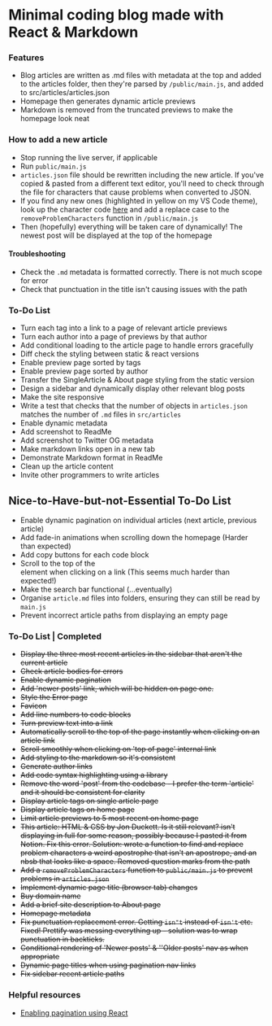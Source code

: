 # Minimal coding blog made with React & Markdown

### Features

- Blog articles are written as .md files with metadata at the top and added to the articles folder, then they're parsed by `/public/main.js`, and added to src/articles/articles.json
- Homepage then generates dynamic article previews
- Markdown is removed from the truncated previews to make the homepage look neat

### How to add a new article

- Stop running the live server, if applicable
- Run `public/main.js`
- `articles.json` file should be rewritten including the new article. If you've copied & pasted from a different text editor, you'll need to check through the file for characters that cause problems when converted to JSON.
- If you find any new ones (highlighted in yellow on my VS Code theme), look up the character code [here](https://www.babelstone.co.uk/Unicode/whatisit.html) and add a replace case to the `removeProblemCharacters` function in `/public/main.js`
- Then (hopefully) everything will be taken care of dynamically! The newest post will be displayed at the top of the homepage

#### Troubleshooting

- Check the `.md` metadata is formatted correctly. There is not much scope for error
- Check that punctuation in the title isn't causing issues with the path

### To-Do List

- Turn each tag into a link to a page of relevant article previews
- Turn each author into a page of previews by that author
- Add conditional loading to the article page to handle errors gracefully
- Diff check the styling between static & react versions
- Enable preview page sorted by tags
- Enable preview page sorted by author
- Transfer the SingleArticle & About page styling from the static version
- Design a sidebar and dynamically display other relevant blog posts
- Make the site responsive
- Write a test that checks that the number of objects in `articles.json` matches the number of `.md` files in `src/articles`
- Enable dynamic metadata
- Add screenshot to ReadMe
- Add screenshot to Twitter OG metadata
- Make markdown links open in a new tab
- Demonstrate Markdown format in ReadMe
- Clean up the article content
- Invite other programmers to write articles

## Nice-to-Have-but-not-Essential To-Do List

- Enable dynamic pagination on individual articles (next article, previous article)
- Add fade-in animations when scrolling down the homepage (Harder than expected)
- Add copy buttons for each code block
- Scroll to the top of the <article> element when clicking on a link (This seems much harder than expected!)
- Make the search bar functional (...eventually)
- Organise `article.md` files into folders, ensuring they can still be read by `main.js`
- Prevent incorrect article paths from displaying an empty page

### To-Do List | Completed

- ~~Display the three most recent articles in the sidebar that aren't the current article~~
- ~~Check article bodies for errors~~
- ~~Enable dynamic pagination~~
- ~~Add 'newer posts' link, which will be hidden on page one.~~
- ~~Style the Error page~~
- ~~Favicon~~
- ~~Add line numbers to code blocks~~
- ~~Turn preview text into a link~~
- ~~Automatically scroll to the top of the page instantly when clicking on an article link~~
- ~~Scroll smoothly when clicking on 'top of page' internal link~~
- ~~Add styling to the markdown so it's consistent~~
- ~~Generate author links~~
- ~~Add code syntax highlighting using a library~~
- ~~Remove the word 'post' from the codebase - I prefer the term 'article' and it should be consistent for clarity~~
- ~~Display article tags on single article page~~
- ~~Display article tags on home page~~
- ~~Limit article previews to 5 most recent on home page~~
- ~~This article: HTML & CSS by Jon Duckett. Is it still relevant? isn't displaying in full for some reason, possibly because I pasted it from Notion. Fix this error. Solution: wrote a function to find and replace problem characters a weird apostrophe that isn't an apostrope, and an nbsb that looks like a space. Removed question marks from the path~~
- ~~Add a `removeProblemCharacters` function to `public/main.js` to prevent problems in `articles.json`~~
- ~~Implement dynamic page title (browser tab) changes~~
- ~~Buy domain name~~
- ~~Add a brief site description to About page~~
- ~~Homepage metadata~~
- ~~Fix punctuation replacement error. Getting `isn"t` instead of `isn't` etc. Fixed! Prettify was messing everything up - solution was to wrap punctuation in backticks.~~
- ~~Conditional rendering of 'Newer posts' & ''Older posts' nav as when appropriate~~
- ~~Dynamic page titles when using pagination nav links~~
- ~~Fix sidebar recent article paths~~

### Helpful resources

- [Enabling pagination using React](https://www.educative.io/answers/how-to-implement-pagination-in-reactjs)
